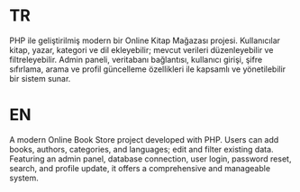 # TR 

PHP ile geliştirilmiş modern bir Online Kitap Mağazası projesi. Kullanıcılar kitap, yazar, kategori ve dil ekleyebilir; mevcut verileri düzenleyebilir ve filtreleyebilir. Admin paneli, veritabanı bağlantısı, kullanıcı girişi, şifre sıfırlama, arama ve profil güncelleme özellikleri ile kapsamlı ve yönetilebilir bir sistem sunar.

# EN 

A modern Online Book Store project developed with PHP. Users can add books, authors, categories, and languages; edit and filter existing data. Featuring an admin panel, database connection, user login, password reset, search, and profile update, it offers a comprehensive and manageable system.
